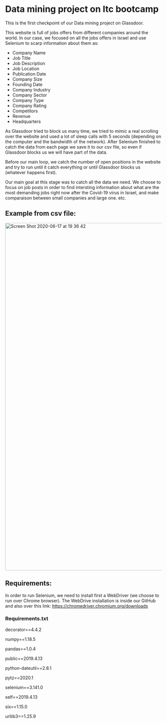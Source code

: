 # Data mining project on Itc bootcamp

This is the first checkpoint of our Data mining project on Glassdoor. 

This website is full of jobs offers from different companies around the world.
In our case, we focused on all the jobs offers in Israel and use Selenium to scarp information about them as:
- Company Name
- Job Title
- Job Description
- Job Location
- Publication Date
- Company Size
- Founding Date
- Company Industry
- Company Sector
- Company Type
- Company Rating
- Competitors
- Revenue
- Headquarters

As Glassdoor tried to block us many time, we tried to mimic a real scrolling over the website and used a lot of sleep calls with 5 seconds (depending on the computer and the bandwidth of the network).
After Selenium finished to catch the data from each page we save it to our csv file, so even if Glassdoor blocks us we will have part of the data.

Before our main loop, we catch the number of open positions in the website and try to run until it catch everything or until Glassdoor blocks us (whatever happens first).

Our main goal at this stage was to catch all the data we need. 
We choose to focus on job posts in order to find intersting information about what are the most demanding jobs right now after the Covid-19 virus in Israel, and make comparaison between small companies and large one. etc.

## Example from csv file:
<img width="1118" alt="Screen Shot 2020-06-17 at 19 36 42" src="https://user-images.githubusercontent.com/34678172/84925444-90f7c880-b0d2-11ea-9e0a-782175e7c15d.png">

## Requirements:

In order to run Selenium, we need to install first a WebDriver (we choose to run over Chrome browser).
The WebDrive installation is inside our GitHub and also over this link:
https://chromedriver.chromium.org/downloads

### Requirements.txt
decorator==4.4.2

numpy==1.18.5

pandas==1.0.4

public==2019.4.13

python-dateutil==2.8.1

pytz==2020.1

selenium==3.141.0

self==2019.4.13

six==1.15.0

urllib3==1.25.9
